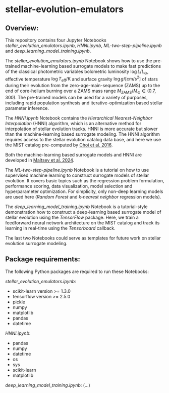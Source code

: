 # stellar-evolution-emulators

## **Overview:**

This repository contains four Jupyter Notebooks *stellar_evolution_emulators.ipynb*, *HNNI.ipynb*, *ML-two-step-pipeline.ipynb* and *deep_learning_model_training.ipynb*. 

The *stellar_evolution_emulators.ipynb* Notebook shows how to use the pre-trained machine-learning based surrogate models to make fast predictions of the classical photometric variables bolometric luminosity $\log L/L_\odot$, effective temperature $\log T_\mathrm{eff}/\mathrm{K}$ and surface gravity $\log g/\mathrm{[cm/s^2]}$ of stars during their evolution from the zero-age-main-sequence (ZAMS) up to the end of core-helium burning over a ZAMS mass range $M_\mathrm{ZAMS}/M_\odot \in (0.7, 300)$. The pre-trained models can be used for a variety of purposes, including rapid population synthesis and iterative-optimization based stellar parameter inference.

The *HNNI.ipynb* Notebook contains the *Hierarchical Nearest-Neighbor Interpolation* (HNNI) algorithm, which is an alternative method for interpolation of stellar evolution tracks. HNNI is more accurate but slower than the machine-learning based surrogate modeling. The HNNI algorithm requires access to the stellar evolution catalog data base, and here we use the MIST catalog pre-computed by [Choi et al. 2016](https://ui.adsabs.harvard.edu/abs/2016ApJ...823..102C/abstract). 

Both the machine-learning based surrogate models and HNNI are developed in [Maltsev et al. 2024](https://ui.adsabs.harvard.edu/abs/2024A%26A...681A..86M/abstract).

The *ML-two-step-pipeline.ipynb* Notebook is a tutorial on how to use supervised machine learning to construct surrogate models of stellar evolution. It covers basic topics such as the regression problem formulation, performance scoring, data visualization, model selection and hyperparameter optimization. For simplicity, only non-deep learning models are used here (*Random Forest* and *k-nearest neighbor* regression models).

The *deep_learning_model_training.ipynb* Notebook is a tutorial-style demonstration how to construct a deep-learning based surrogate model of stellar evolution using the *TensorFlow* package. Here, we train a feedforward neural network architecture on the MIST catalog and track its learning in real-time using the *Tensorboard* callback. 

The last two Notebooks could serve as templates for future work on stellar evolution surrogate modeling. 

## **Package requirements:**
The following Python packages are required to run these Notebooks:

*stellar_evolution_emulators.ipynb*:
- scikit-learn version >= 1.3.0
- tensorflow version >= 2.5.0
- pickle
- numpy
- matplotlib
- pandas
- datetime

*HNNI.ipynb*:
- pandas
- numpy
- datetime
- os
- sys
- scikit-learn
- matplotlib

*deep_learning_model_training.ipynb*:
(...)

